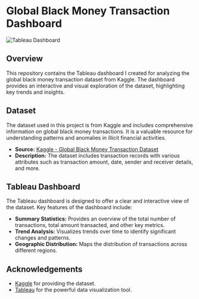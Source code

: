 # Global Black Money Transaction Dashboard

![Tableau Dashboard](https://public.tableau.com/app/profile/nibin.joseph4050/viz/BlackMoneyDash/Dashboard1)

## Overview

This repository contains the Tableau dashboard I created for analyzing the global black money transaction dataset from Kaggle. The dashboard provides an interactive and visual exploration of the dataset, highlighting key trends and insights.

## Dataset

The dataset used in this project is from Kaggle and includes comprehensive information on global black money transactions. It is a valuable resource for understanding patterns and anomalies in illicit financial activities.

- **Source:** [Kaggle - Global Black Money Transaction Dataset](https://www.kaggle.com/your-dataset-link)
- **Description:** The dataset includes transaction records with various attributes such as transaction amount, date, sender and receiver details, and more.

## Tableau Dashboard

The Tableau dashboard is designed to offer a clear and interactive view of the dataset. Key features of the dashboard include:

- **Summary Statistics:** Provides an overview of the total number of transactions, total amount transacted, and other key metrics.
- **Trend Analysis:** Visualizes trends over time to identify significant changes and patterns.
- **Geographic Distribution:** Maps the distribution of transactions across different regions.


## Acknowledgements

- [Kaggle](https://www.kaggle.com) for providing the dataset.
- [Tableau](https://www.tableau.com) for the powerful data visualization tool.



